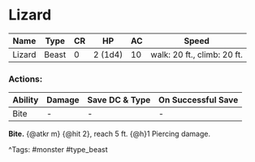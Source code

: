 # Lizard

| Name | Type | CR | HP | AC | Speed |
|------|------|----|----|----|-------|
| Lizard | Beast | 0 | 2 (1d4) | 10 | walk: 20 ft., climb: 20 ft. |

### Actions:

| Ability | Damage | Save DC & Type | On Successful Save |
|---------|--------|----------------|--------------------|
| Bite | - | - | - |


**Bite.** {@atkr m} {@hit 2}, reach 5 ft. {@h}1 Piercing damage.

^Tags: #monster #type_beast